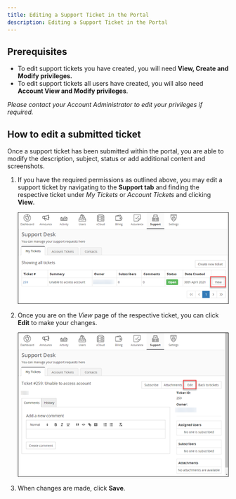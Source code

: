 ```yaml
---
title: Editing a Support Ticket in the Portal
description: Editing a Support Ticket in the Portal
---
```


## Prerequisites

- To edit support tickets you have created, you will need **View, Create and Modify privileges.**
- To edit support tickets all users have created, you will also need **Account View and Modify privileges**. 

*Please contact your Account Administrator to edit your privileges if required.*

## How to edit a submitted ticket

Once a support ticket has been submitted within the portal, you are able to modify the description, subject, status or add additional content and screenshots.

1. If you have the required permissions as outlined above, you may edit a support ticket by navigating to the **Support tab** and finding the respective ticket under *My Tickets* or *Account Tickets* and clicking **View**.

    ![Support Desk](./assets/support_desk.png)

1. Once you are on the *View* page of the respective ticket, you can click **Edit** to make your changes.

    ![Support Desk](./assets/support_desk_edit.png)

1. When changes are made, click **Save**.

